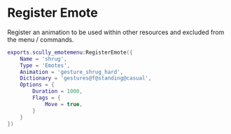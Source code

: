 # Register Emote

Register an animation to be used within other resources and excluded from the menu / commands.
```lua
exports.scully_emotemenu:RegisterEmote({
    Name = 'shrug',
    Type = 'Emotes',
    Animation = 'gesture_shrug_hard',
    Dictionary = 'gestures@f@standing@casual',
    Options = {
        Duration = 1000,
        Flags = {
            Move = true,
        }
    }
})
```